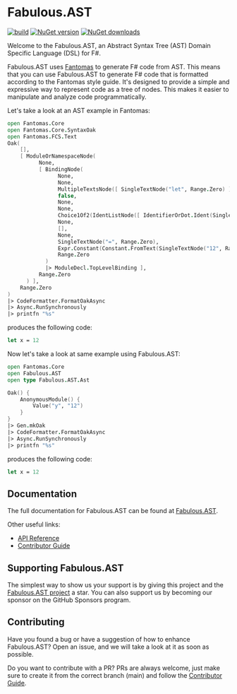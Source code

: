 # Fabulous.AST
[![build](https://img.shields.io/github/actions/workflow/status/edgarfgp/Fabulous.AST/build.yml?branch=main)](https://github.com/edgarfgp/Fabulous.AST/actions/workflows/build.yml) [![NuGet version](https://img.shields.io/nuget/v/Fabulous.AST)](https://www.nuget.org/packages/Fabulous.AST) [![NuGet downloads](https://img.shields.io/nuget/dt/Fabulous.AST)](https://www.nuget.org/packages/Fabulous.AST)

Welcome to the Fabulous.AST, an Abstract Syntax Tree (AST) Domain Specific Language (DSL) for F#.

Fabulous.AST uses [Fantomas](https://fsprojects.github.io/fantomas/docs/end-users/GeneratingCode.html) to generate F# code from AST. This means that you can use Fabulous.AST to generate F# code that is formatted according to the Fantomas style guide. It's designed to provide a simple and expressive way to represent code as a tree of nodes. This makes it easier to manipulate and analyze code programmatically.

Let's take a look at an AST example in Fantomas:

```fsharp
open Fantomas.Core
open Fantomas.Core.SyntaxOak
open Fantomas.FCS.Text
Oak(
    [],
    [ ModuleOrNamespaceNode(
          None,
          [ BindingNode(
                None,
                None,
                MultipleTextsNode([ SingleTextNode("let", Range.Zero) ], Range.Zero),
                false,
                None,
                None,
                Choice1Of2(IdentListNode([ IdentifierOrDot.Ident(SingleTextNode("x", Range.Zero)) ], Range.Zero)),
                None,
                [],
                None,
                SingleTextNode("=", Range.Zero),
                Expr.Constant(Constant.FromText(SingleTextNode("12", Range.Zero))),
                Range.Zero
            )
            |> ModuleDecl.TopLevelBinding ],
          Range.Zero
      ) ],
    Range.Zero
)
|> CodeFormatter.FormatOakAsync
|> Async.RunSynchronously
|> printfn "%s"
```
produces the following code:

```fsharp
let x = 12
```

Now let's take a look at same example using Fabulous.AST:

```fsharp
open Fantomas.Core
open Fabulous.AST
open type Fabulous.AST.Ast

Oak() { 
    AnonymousModule() { 
        Value("y", "12") 
    }
}
|> Gen.mkOak
|> CodeFormatter.FormatOakAsync
|> Async.RunSynchronously
|> printfn "%s"
```
produces the following code:

```fsharp
let x = 12
```

## Documentation

The full documentation for Fabulous.AST can be found at [Fabulous.AST](https://edgarfgp.github.io/Fabulous.AST/).

Other useful links:
- [API Reference](https://edgarfgp.github.io/Fabulous.AST/reference/index.html)
- [Contributor Guide](CONTRIBUTING.md)

## Supporting Fabulous.AST

The simplest way to show us your support is by giving this project and the [Fabulous.AST project](https://github.com/edgarfgp/Fabulous.AST) a star.
You can also support us by becoming our sponsor on the GitHub Sponsors program.

## Contributing

Have you found a bug or have a suggestion of how to enhance Fabulous.AST? Open an issue, and we will take a look at it as soon as possible.

Do you want to contribute with a PR? PRs are always welcome, just make sure to create it from the correct branch (main) and follow the [Contributor Guide](CONTRIBUTING.md).
